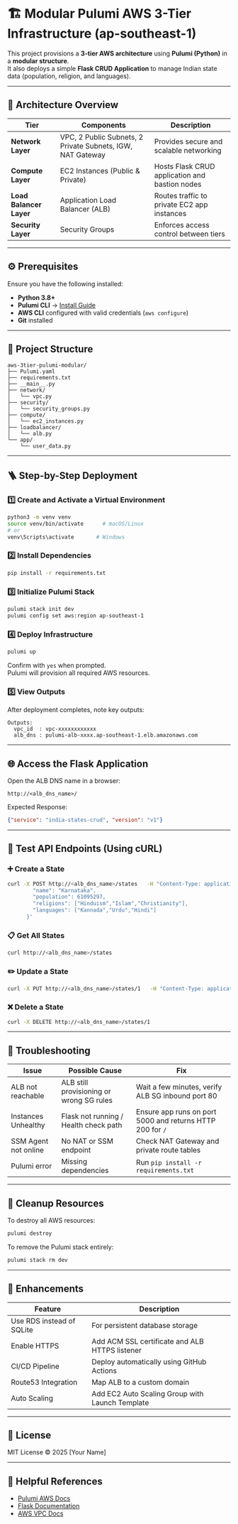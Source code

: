 # 🏗️ Modular Pulumi AWS 3-Tier Infrastructure (ap-southeast-1)

This project provisions a **3-tier AWS architecture** using **Pulumi (Python)** in a **modular structure**.  
It also deploys a simple **Flask CRUD Application** to manage Indian state data (population, religion, and languages).

---

## 🧱 Architecture Overview

| Tier | Components | Description |
|------|-------------|--------------|
| **Network Layer** | VPC, 2 Public Subnets, 2 Private Subnets, IGW, NAT Gateway | Provides secure and scalable networking |
| **Compute Layer** | EC2 Instances (Public & Private) | Hosts Flask CRUD application and bastion nodes |
| **Load Balancer Layer** | Application Load Balancer (ALB) | Routes traffic to private EC2 app instances |
| **Security Layer** | Security Groups | Enforces access control between tiers |

---

## ⚙️ Prerequisites

Ensure you have the following installed:

- **Python 3.8+**
- **Pulumi CLI** → [Install Guide](https://www.pulumi.com/docs/install/)
- **AWS CLI** configured with valid credentials (`aws configure`)
- **Git** installed

---

## 📂 Project Structure

```
aws-3tier-pulumi-modular/
├── Pulumi.yaml
├── requirements.txt
├── __main__.py
├── network/
│   └── vpc.py
├── security/
│   └── security_groups.py
├── compute/
│   └── ec2_instances.py
├── loadbalancer/
│   └── alb.py
└── app/
    └── user_data.py
```

---

## 🪜 Step-by-Step Deployment

### 1️⃣ Create and Activate a Virtual Environment

```bash
python3 -m venv venv
source venv/bin/activate      # macOS/Linux
# or
venv\Scripts\activate       # Windows
```

### 2️⃣ Install Dependencies

```bash
pip install -r requirements.txt
```

### 3️⃣ Initialize Pulumi Stack

```bash
pulumi stack init dev
pulumi config set aws:region ap-southeast-1
```

### 4️⃣ Deploy Infrastructure

```bash
pulumi up
```

Confirm with `yes` when prompted.  
Pulumi will provision all required AWS resources.

### 5️⃣ View Outputs

After deployment completes, note key outputs:

```
Outputs:
  vpc_id  : vpc-xxxxxxxxxxxx
  alb_dns : pulumi-alb-xxxx.ap-southeast-1.elb.amazonaws.com
```

---

## 🌐 Access the Flask Application

Open the ALB DNS name in a browser:

```
http://<alb_dns_name>/
```

Expected Response:
```json
{"service": "india-states-crud", "version": "v1"}
```

---

## 🧪 Test API Endpoints (Using cURL)

### ➕ Create a State
```bash
curl -X POST http://<alb_dns_name>/states   -H "Content-Type: application/json"   -d '{
        "name": "Karnataka",
        "population": 61095297,
        "religions": ["Hinduism","Islam","Christianity"],
        "languages": ["Kannada","Urdu","Hindi"]
      }'
```

### 📋 Get All States
```bash
curl http://<alb_dns_name>/states
```

### ✏️ Update a State
```bash
curl -X PUT http://<alb_dns_name>/states/1   -H "Content-Type: application/json"   -d '{"population": 65000000}'
```

### ❌ Delete a State
```bash
curl -X DELETE http://<alb_dns_name>/states/1
```

---

## 🧰 Troubleshooting

| Issue | Possible Cause | Fix |
|--------|----------------|-----|
| ALB not reachable | ALB still provisioning or wrong SG rules | Wait a few minutes, verify ALB SG inbound port 80 |
| Instances Unhealthy | Flask not running / Health check path | Ensure app runs on port 5000 and returns HTTP 200 for `/` |
| SSM Agent not online | No NAT or SSM endpoint | Check NAT Gateway and private route tables |
| Pulumi error | Missing dependencies | Run `pip install -r requirements.txt` |

---

## 🧼 Cleanup Resources

To destroy all AWS resources:
```bash
pulumi destroy
```

To remove the Pulumi stack entirely:
```bash
pulumi stack rm dev
```

---

## 🧠 Enhancements

| Feature | Description |
|----------|--------------|
| Use RDS instead of SQLite | For persistent database storage |
| Enable HTTPS | Add ACM SSL certificate and ALB HTTPS listener |
| CI/CD Pipeline | Deploy automatically using GitHub Actions |
| Route53 Integration | Map ALB to a custom domain |
| Auto Scaling | Add EC2 Auto Scaling Group with Launch Template |

---

## 🧾 License

MIT License © 2025 [Your Name]

---

## 🧩 Helpful References
- [Pulumi AWS Docs](https://www.pulumi.com/registry/packages/aws/)
- [Flask Documentation](https://flask.palletsprojects.com/)
- [AWS VPC Docs](https://docs.aws.amazon.com/vpc/)
